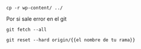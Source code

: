 `cp -r wp-content/ ../`

Por si sale error en el git

```
git fetch --all
```

```
git reset --hard origin/{{el nombre de tu rama}}
```
